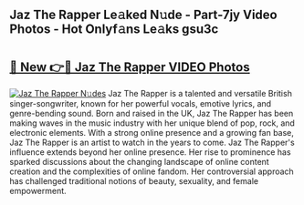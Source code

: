 ## Jaz The Rapper Le𝚊ked N𝚞de - Part-7jy Video Photos - Hot Onlyf𝚊ns Le𝚊ks gsu3c

# <h2><a href="http://ab22888.deff.icu/?id=Jaz+The+Rapper">🔗 New 👉🔴 Jaz The Rapper VIDEO Photos</a></h2>

[![Jaz The Rapper N𝚞des](https://i.imgur.com/rIISA9y.gif)](http://ab22888.deff.icu/?id=Jaz+The+Rapper)
Jaz The Rapper is a talented and versatile British singer-songwriter, known for her powerful vocals, emotive lyrics, and genre-bending sound. Born and raised in the UK, Jaz The Rapper has been making waves in the music industry with her unique blend of pop, rock, and electronic elements. With a strong online presence and a growing fan base, Jaz The Rapper is an artist to watch in the years to come. Jaz The Rapper's influence extends beyond her online presence. Her rise to prominence has sparked discussions about the changing landscape of online content creation and the complexities of online fandom. Her controversial approach has challenged traditional notions of beauty, sexuality, and female empowerment.
